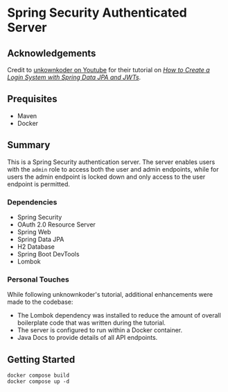 # Spring Security Authenticated Server

## Acknowledgements

Credit to [unkownkoder on Youtube](https://www.youtube.com/@unknownkoder) for their tutorial on [_How to Create a Login System with Spring Data JPA and JWTs_](https://youtu.be/TeBt0Ike_Tk?si=ua8exzVlrdtlj9FD).

## Prequisites

- Maven
- Docker

## Summary

This is a Spring Security authentication server. The server enables users with the `admin` role to access both the user and admin endpoints, while for users the admin endpoint is locked down and only access to the user endpoint is permitted.

### Dependencies

- Spring Security
- OAuth 2.0 Resource Server
- Spring Web
- Spring Data JPA
- H2 Database
- Spring Boot DevTools
- Lombok

### Personal Touches

While following unknownkoder's tutorial, additional enhancements were made to the codebase:

- The Lombok dependency was installed to reduce the amount of overall boilerplate code that was written during the tutorial.
- The server is configured to run within a Docker container.
- Java Docs to provide details of all API endpoints.

## Getting Started

```
docker compose build
docker compose up -d
```
